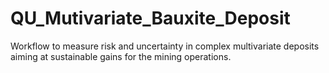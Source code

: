 # QU_Mutivariate_Bauxite_Deposit
Workflow to measure risk and uncertainty in complex multivariate deposits aiming at sustainable gains for the mining operations.
